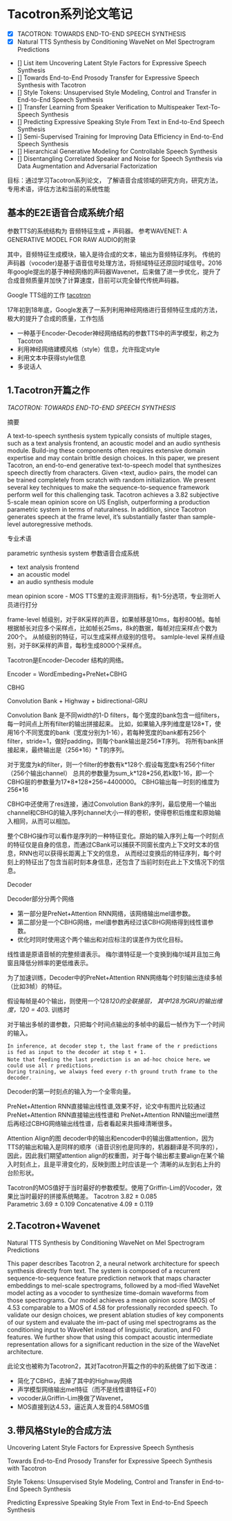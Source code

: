 # Tacotron系列论文笔记

- [x] TACOTRON: TOWARDS END-TO-END SPEECH SYNTHESIS
- [x] Natural TTS Synthesis by Conditioning WaveNet on Mel Spectrogram Predictions
- [] List item Uncovering Latent Style Factors for Expressive Speech Synthesis
- [] Towards End-to-End Prosody Transfer for Expressive Speech Synthesis with Tacotron
- [] Style Tokens: Unsupervised Style Modeling, Control and Transfer in End-to-End Speech Synthesis
- [] Transfer Learning from Speaker Verification to Multispeaker Text-To-Speech Synthesis
- [] Predicting Expressive Speaking Style From Text in End-to-End Speech Synthesis
- [] Semi-Supervised Training for Improving Data Efficiency in End-to-End Speech Synthesis
- [] Hierarchical Generative Modeling for Controllable Speech Synthesis
- [] Disentangling Correlated Speaker and Noise for Speech Synthesis via Data Augmentation and Adversarial Factorization


目标：通过学习Tacotron系列论文，
了解语音合成领域的研究方向，研究方法，专用术语，评估方法和当前的系统性能

## 基本的E2E语音合成系统介绍

参数TTS的系统结构为 音频特征生成 + 声码器。
参考WAVENET: A GENERATIVE MODEL FOR RAW AUDIO的附录

其中，音频特征生成模块，输入是待合成的文本，输出为音频特征序列。
传统的声码器（vocoder)是基于语音信号处理方法，将频域特征还原回时域信号。2016年google提出的基于神经网络的声码器Wavenet，后来做了进一步优化，提升了合成音频质量并加快了计算速度，目前可以完全替代传统声码器。

Google TTS组的工作 [tacotron](https://google.github.io/tacotron/)

17年初到18年底，Google发表了一系列利用神经网络进行音频特征生成的方法，极大的提升了合成的质量，工作包括
* 一种基于Encoder-Decoder神经网络结构的参数TTS中的声学模型，称之为Tacotron
* 利用神经网络建模风格（style）信息，允许指定style
* 利用文本中获得style信息
* 多说话人

## 1.Tacotron开篇之作

*TACOTRON: TOWARDS END-TO-END SPEECH SYNTHESIS*

摘要

A text-to-speech synthesis system typically consists of multiple stages,
such as a text analysis frontend, an acoustic model and an audio synthesis module.
Build-ing these components often requires extensive domain expertise and may contain brittle design choices. 
In this paper, we present Tacotron, an end-to-end generative text-to-speech model that synthesizes speech directly from characters.
Given <text, audio> pairs, the model can be trained completely from scratch with random initialization.
We present several key techniques to make the sequence-to-sequence framework perform well for this challenging task.
Tacotron achieves a 3.82 subjective 5-scale mean opinion score on US English,
outperforming a production parametric system in terms of naturalness.
In addition, since Tacotron generates speech at the frame level, it’s substantially faster than sample-level autoregressive methods.

专业术语

parametric synthesis system 参数语音合成系统
* text analysis frontend
* an acoustic model
* an audio synthesis module

mean opinion score - MOS TTS里的主观评测指标，有1-5分选项，专业测听人员进行打分

frame-level 帧级别，对于8K采样的声音，如果帧移是10ms，每秒800帧。每帧根据帧长对应多个采样点，比如帧长25ms，8k的数据，每帧对应采样点个数为200个。
从帧级别的特征，可以生成采样点级别的信号。
samlple-level 采样点级别，对于8K采样的声音，每秒生成8000个采样点。


Tacotron是Encoder-Decoder 结构的网络。

Encoder = WordEmbeding+PreNet+CBHG

CBHG

Convolution Bank + Highway + bidirectional-GRU

Convolution Bank 是不同width的1-D filters，每个宽度的bank包含一组filters，每一时间点上所有filter的输出拼接起来。
比如，如果输入序列维度是128\*T，使用16个不同宽度的bank（宽度分别为1-16），若每种宽度的bank都有256个filter，stride=1，做好padding，则每个bank输出是256*T序列。
将所有bank拼接起来，最终输出是（256\*16）\* T的序列。

对于宽度为k的filter，则一个filter的参数有k\*128个.假设每宽度k有256个filter（256个输出channel）
总共的参数量为sum_k\*128\*256,若k取1-16，即一个CBHG层的参数量为17\*8\*128\*256=4400000。
CBHG输出每一时刻的维度为256\*16

CBHG中还使用了res连接，通过Convolution Bank的序列，最后使用一个输出channel和CBHG的输入序列channel大小一样的卷积，使得卷积后维度和原始输入相同，从而可以相加。

整个CBHG操作可以看作是序列的一种特征变化。原始的输入序列上每一个时刻点的特征仅是自身的信息，而通过CBank可以捕获不同窗长度内上下文时文本的信息，RNN也可以获得长距离上下文的信息，
从而经过变换后的特征序列，每个时刻上的特征出了包含当前时刻本身信息，还包含了当前时刻在此上下文情况下的信息。



Decoder

Decoder部分分两个网络
* 第一部分是PreNet+Attention RNN网络，该网络输出mel谱参数。
* 第二部分是一个CBHG网络，mel谱参数再经过该CBHG网络得到线性谱参数。
* 优化时同时使用这个两个输出和对应标注的误差作为优化目标。

线性谱是原语音帧的完整频谱表示。
梅尔谱特征是一个变换到梅尔域并且加三角窗且降低分辨率的更低维表示。

为了加速训练，Decoder中的PreNet+Attention RNN网络每个时刻输出连续多帧（比如3帧）的特征。

假设每帧是40个输出，则使用一个128*120的全联接层， 其中128为GRU的输出维度，120 = 40*3. 训练时

对于输出多帧的谱参数，只把每个时间点输出的多帧中的最后一帧作为下一个时间的输入。
```
In inference, at decoder step t, the last frame of the r predictions is fed as input to the decoder at step t + 1.
Note that feeding the last prediction is an ad-hoc choice here，we could use all r predictions. 
During training, we always feed every r-th ground truth frame to the decoder. 
```

Decoder的第一时刻点的输入为一个全零向量。

PreNet+Attention RNN直接输出线性谱,效果不好，论文中有图片比较通过PreNet+Attention RNN直接输出线性谱和
PreNet+Attention RNN输出mel谱然后再经过CBHG网络输出线性谱，后者看起来共振峰清晰很多。


Attention Align的图
decoder中的输出和encoder中的输出做attention，因为TTS的输出和输入是同样的顺序（语音识别也是同序的，机器翻译是不同序的），
因此，因此我们期望attention align的权重图，对于每个输出都主要align在某个输入时刻点上，且是平滑变化的，反映到图上时应该是一个
清晰的从左到右上升的台阶形状。  

Tacotron的MOS值好于当时最好的参数模型。使用了Griffin-Lim的Vocoder，效果比当时最好的拼接系统略差。
Tacotron 3.82 ± 0.085  
Parametric 3.69 ± 0.109
Concatenative 4.09 ± 0.119

## 2.Tacotron+Wavenet
Natural TTS Synthesis by Conditioning WaveNet on Mel Spectrogram Predictions

This paper describes Tacotron 2, a neural network architecture for speech synthesis directly from text. 
The system is composed of a recurrent sequence-to-sequence feature prediction network that maps character embeddings to mel-scale spectrograms, 
followed by a mod-ified WaveNet model acting as a vocoder to synthesize time-domain waveforms from those spectrograms. 
Our model achieves a mean opinion score (MOS) of 4.53 comparable to a MOS of 4.58 for professionally recorded speech. 
To validate our design choices, we present ablation studies of key components of our system and
evaluate the im-pact of using mel spectrograms as the conditioning input to WaveNet instead of linguistic, duration, and F0 features.
We further show that using this compact acoustic intermediate representation allows for a significant reduction in the size of the WaveNet architecture.

此论文也被称为Tacotron2，其对Tacotron开篇之作的中的系统做了如下改进：
* 简化了CBHG，去掉了其中的Highway网络
* 声学模型网络输出mel特征（而不是线性谱特征+F0）
* vocoder从Griffin-Lim换做了Wavenet，
* MOS直接到达4.53，逼近真人发音的4.58MOS值


## 3.带风格Style的合成方法  


Uncovering Latent Style Factors for Expressive Speech Synthesis

Towards End-to-End Prosody Transfer for Expressive Speech Synthesis with Tacotron

Style Tokens: Unsupervised Style Modeling, Control and Transfer in End-to-End Speech Synthesis

Predicting Expressive Speaking Style From Text in End-to-End Speech Synthesis